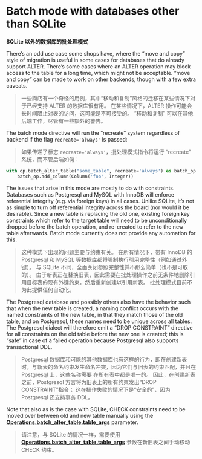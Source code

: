 # Batch mode with databases other than SQLite

**SQLite 以外的数据库的批处理模式**

[Operations.batch_alter_table.table_args]: ../en/ops.html#alembic.operations.Operations.batch_alter_table.params.table_args

There’s an odd use case some shops have, where the “move and copy” style of migration is useful in some cases for databases that do already support ALTER. There’s some cases where an ALTER operation may block access to the table for a long time, which might not be acceptable. “move and copy” can be made to work on other backends, though with a few extra caveats.

> 一些商店有一个奇怪的用例，其中“移动和复制”风格的迁移在某些情况下对于已经支持 ALTER 的数据库很有用。 在某些情况下，ALTER 操作可能会长时间阻止对表的访问，这可能是不可接受的。 “移动和复制” 可以在其他后端工作，尽管有一些额外的警告。

The batch mode directive will run the “recreate” system regardless of backend if the flag `recreate='always'` is passed:

> 如果传递了标志 `recreate='always'`，批处理模式指令将运行 “recreate” 系统，而不管后端如何：

```python
with op.batch_alter_table("some_table", recreate='always') as batch_op:
    batch_op.add_column(Column('foo', Integer))
```

The issues that arise in this mode are mostly to do with constraints. Databases such as Postgresql and MySQL with InnoDB will enforce referential integrity (e.g. via foreign keys) in all cases. Unlike SQLite, it’s not as simple to turn off referential integrity across the board (nor would it be desirable). Since a new table is replacing the old one, existing foreign key constraints which refer to the target table will need to be unconditionally dropped before the batch operation, and re-created to refer to the new table afterwards. Batch mode currently does not provide any automation for this.

> 这种模式下出现的问题主要与约束有关。 在所有情况下，带有 InnoDB 的 Postgresql 和 MySQL 等数据库都将强制执行引用完整性（例如通过外键）。 与 SQLite 不同，全面关闭参照完整性并不那么简单（也不是可取的）。 由于新表正在替换旧表，因此需要在批处理操作之前无条件地删除引用目标表的现有外键约束，然后重新创建以引用新表。 批处理模式目前不为此提供任何自动化。

The Postgresql database and possibly others also have the behavior such that when the new table is created, a naming conflict occurs with the named constraints of the new table, in that they match those of the old table, and on Postgresql, these names need to be unique across all tables. The Postgresql dialect will therefore emit a “DROP CONSTRAINT” directive for all constraints on the old table before the new one is created; this is “safe” in case of a failed operation because Postgresql also supports transactional DDL.

> Postgresql 数据库和可能的其他数据库也有这样的行为，即在创建新表时，与新表的命名约束发生命名冲突，因为它们与旧表的约束匹配，并且在 Postgresql 上，这些名称需要 在所有表中都是唯一的。 因此，在创建新表之前，Postgresql 方言将为旧表上的所有约束发出“DROP CONSTRAINT”指令； 这在操作失败的情况下是“安全的”，因为 Postgresql 还支持事务 DDL。

Note that also as is the case with SQLite, CHECK constraints need to be moved over between old and new table manually using the **[Operations.batch_alter_table.table_args]** parameter.

> 请注意，与 SQLite 的情况一样，需要使用  **[Operations.batch_alter_table.table_args]** 参数在新旧表之间手动移动 CHECK 约束。

